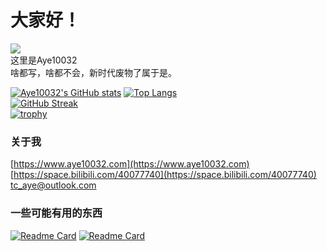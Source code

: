 # 大家好！
[![](https://komarev.com/ghpvc/?username=Aye10032&label=Profile%20views&color=0e75b6&style=flat)]()   
这里是Aye10032   
啥都写，啥都不会，新时代废物了属于是。   

[![Aye10032's GitHub stats](https://github-readme-stats.vercel.app/api?username=Aye10032&theme=buefy&count_private=true&include_all_commits=true&show_icons=true)](https://github.com/anuraghazra/github-readme-stats) [![Top Langs](https://github-readme-stats.vercel.app/api/top-langs/?username=Aye10032&hide=javascript,css&layout=compact)](https://github.com/anuraghazra/github-readme-stats)   
[![GitHub Streak](https://github-readme-streak-stats.herokuapp.com/?user=Aye10032)](https://git.io/streak-stats)    
[![trophy](https://github-profile-trophy.vercel.app/?username=Aye10032&column=7)](https://github.com/ryo-ma/github-profile-trophy)  


### 关于我
[https://www.aye10032.com](https://www.aye10032.com)    
[https://space.bilibili.com/40077740](https://space.bilibili.com/40077740)    
<tc_aye@outlook.com>

### 一些可能有用的东西
[![Readme Card](https://github-readme-stats.vercel.app/api/pin/?username=Redstone-Tech-Reupload-Group&repo=YouTubeDownLoader)]([https://github.com/Aye10032/YouTubeDownLoader](https://github.com/Redstone-Tech-Reupload-Group/YouTubeDownLoader))
[![Readme Card](https://github-readme-stats.vercel.app/api/pin/?username=aye10032&repo=rtroapi)](https://github.com/Aye10032/rtroapi)



